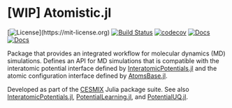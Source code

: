 # [WIP] Atomistic.jl

[![License](https://img.shields.io/badge/License-MIT-blue.svg?style=flat-square")](https://mit-license.org)
[![Build Status](https://github.com/cesmix-mit/Atomistic.jl/workflows/CI/badge.svg)](https://github.com/cesmix-mit/Atomistic.jl/actions)
[![codecov](https://codecov.io/gh/cesmix-mit/Atomistic.jl/branch/main/graph/badge.svg?token=deFwHZ5wNt)](https://codecov.io/gh/cesmix-mit/Atomistic.jl)
[![Docs](https://img.shields.io/badge/docs-stable-blue.svg)](https://cesmix-mit.github.io/Atomistic.jl/stable)
[![Docs](https://img.shields.io/badge/docs-dev-blue.svg)](https://cesmix-mit.github.io/Atomistic.jl/dev)

Package that provides an integrated workflow for molecular dynamics (MD) simulations. Defines an API for MD simulations that is compatible with the interatomic potential interface defined by [InteratomicPotentials.jl](https://github.com/cesmix-mit/InteratomicPotentials.jl) and the atomic configuration interface defined by [AtomsBase.jl](https://github.com/JuliaMolSim/AtomsBase.jl).

Developed as part of the [CESMIX](https://computing.mit.edu/cesmix/) Julia package suite. See also [InteratomicPotentials.jl](https://github.com/cesmix-mit/InteratomicPotentials.jl), [PotentialLearning.jl](https://github.com/cesmix-mit/PotentialLearning.jl), and [PotentialUQ.jl](https://github.com/cesmix-mit/PotentialUQ.jl).
